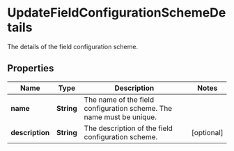 

# UpdateFieldConfigurationSchemeDetails

The details of the field configuration scheme.

## Properties

| Name | Type | Description | Notes |
|------------ | ------------- | ------------- | -------------|
|**name** | **String** | The name of the field configuration scheme. The name must be unique. |  |
|**description** | **String** | The description of the field configuration scheme. |  [optional] |



